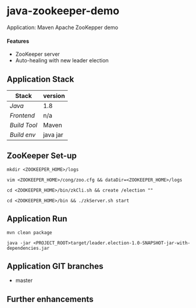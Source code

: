 # java-zookeeper-demo
Application: Maven Apache ZooKepper demo 


#### Features
- ZooKeeper server
- Auto-healing with new leader election

## 

## Application Stack

Stack  | version |
--- | --- |  
*Java* | 1.8
*Frontend* | n/a
*Build Tool* | Maven
*Build env* | java jar

## ZooKeeper Set-up 
`mkdir <ZOOKEEPER_HOME>/logs`

`vim <ZOOKEEPER_HOME>/cong/zoo.cfg && dataDir=<ZOOKEEPER_HOME>/logs`

`cd <ZOOKEEPER_HOME>/bin/zkCli.sh && create /election ""`

`cd <ZOOKEEPER_HOME>/bin && ./zkServer.sh start`

## Application Run

`mvn clean package`

`java -jar <PROJECT_ROOT>target/leader.election-1.0-SNAPSHOT-jar-with-dependencies.jar`

## Application GIT branches
- master

## Further enhancements 